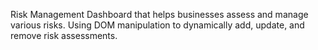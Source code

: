 Risk Management Dashboard that helps businesses assess and manage various risks. Using DOM manipulation to dynamically add, update, and remove risk assessments. 
